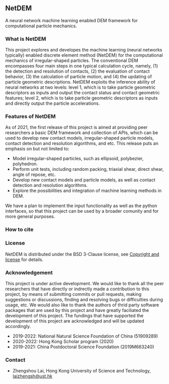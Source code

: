 NetDEM
------------
A neural network machine learning enabled DEM framework for computational particle mechanics.

### What is NetDEM

This project explores and developes the machine learning (neural networks typically) enabled discrete element method (NetDEM) for the computational mechanics of irregular-shaped particles. The conventional DEM encompasses four main steps in one typical calculation cycle, namely, (1) the detection and resolution of contacts, (2) the evaluation of contact behavior, (3) the calculation of particle motion, and (4) the updating of particle geometric descriptions. NetDEM exploits the inference ability of neural networks at two levels: level 1, which is to take particle geometric descriptors as inputs and output the contact status and contact geometric features; level 2, which is to take particle geometric descriptors as inputs and directly output the particle accelerations. 

### Features of NetDEM

As of 2021, the first release of this project is aimed at providing peer researchers a basic DEM framework and collection of APIs, which can be used to develop new contact models, irregular-shaped particle models, contact detection and resolution algorithms, and etc. This release puts an emphasis on but not limited to:

 - Model irregular-shaped particles, such as ellipsoid, polybezier, polyhedron.
 - Perform unit tests, including random packing, triaxial shear, direct shear, angle of repose, etc.
 - Develop new contact models and particle models, as well as contact detection and resolution algorithms.
 - Explore the possibilities and integration of machine learning methods in DEM.
 
We have a plan to implement the input functionality as well as the python interfaces, so that this project can be used by a broader comunity and for more general purposes.

### How to cite

### License

NetDEM is distributed under the BSD 3-Clause license, see [Copyright and license](user_manual/copyright_and_license.md) for details.

### Acknowledgement

This project is under active development. We would like to thank all the peer researchers that have directly or indrectly made a contribution to this project, by means of submitting commits or pull requests, making suggestions or discussions, finding and resolving bugs or difficulties during usage, etc. We would also like to thank the authors of thrid party software packages that are used by this project and have greatly faciliated the development of this project. The fundings that have supported the development of this project are acknowledged and will be updated accordingly. 

  - 2019-2022: National Natural Science Foundation of China (51909289)
  - 2020-2022: Hong Kong Scholar program (2020)
  - 2019-2021: China Postdoctoral Science Foundation (2019M663240)

### Contact

  - Zhengshou Lai, Hong Kong University of Science and Technology, [laizhengsh@ust.hk](mailto:laizhengsh@ust.hk)
